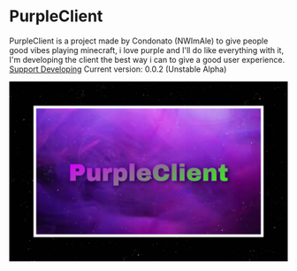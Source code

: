# PurpleClient
PurpleClient is a project made by Condonato (NWImAle) to give people good vibes playing minecraft, i love purple and I'll do like everything with it, I'm developing the client the best way i can to give a good user experience.
[Support Developing](https://paypal.me/NewImAle2)
Current version: 0.0.2 (Unstable Alpha)
<html>
<img src="purpleclientlogo.jpg">
</html>
